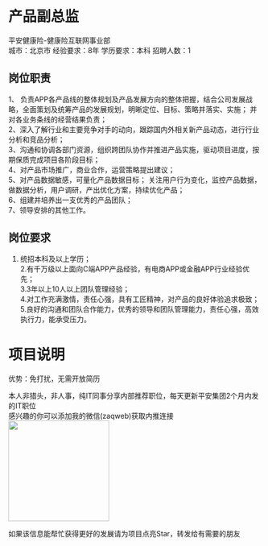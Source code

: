 # 产品副总监
平安健康险-健康险互联网事业部  
城市：北京市 经验要求：8年 学历要求：本科  招聘人数：1

## 岗位职责
1、 负责APP各产品线的整体规划及产品发展方向的整体把握，结合公司发展战略，全面策划及统筹产品的发展规划，明晰定位、目标、策略并落实、实施； 并对各业务条线的经营结果负责；   
2、深入了解行业和主要竞争对手的动向，跟踪国内外相关新产品动态，进行行业分析和竞品分析；   
3、沟通和协调各部门资源，组织跨团队协作并推进产品实施，驱动项目进度，按期保质完成项目各阶段目标；   
4、对产品市场推广，商业合作，运营策略提出建议；    
5、对产品数据敏感，可量化产品数据目标； 关注用户行为变化，监控产品数据，做数据分析，用户调研，产出优化方案，持续优化产品；    
6、组建并培养出一支优秀的产品团队；   
7、领导安排的其他工作。

## 岗位要求
1. 统招本科及以上学历；   
2.有千万级以上面向C端APP产品经验，有电商APP或金融APP行业经验优先；   
3.3年以上10人以上团队管理经验；   
4.对工作充满激情，责任心强，具有工匠精神，对产品的良好体验追求极致； 5.良好的沟通和团队合作能力，优秀的领导和团队管理能力，责任心强，高效执行力，能承受压力。

# 项目说明

优势：免打扰，无需开放简历

本人非猎头，非人事，纯IT同事分享内部推荐职位，每天更新平安集团2个月内发的IT职位  
感兴趣的你可以添加我的微信(zaqweb)获取内推连接  
<img src="https://github.com/zaqweb/PA-IT-JOBS/blob/master/WechatICode.jpeg"  height="200" width="200">

如果该信息能帮忙获得更好的发展请为项目点亮Star，转发给有需要的朋友




